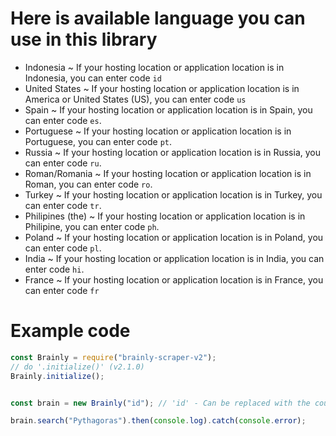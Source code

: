 # Here is available language you can use in this library

- Indonesia ~ If your hosting location or application location is in Indonesia, you can enter code `id`
- United States ~ If your hosting location or application location is in America or United States (US), you can enter code `us`
- Spain ~ If your hosting location or application location is in Spain, you can enter code `es`.
- Portuguese ~ If your hosting location or application location is in Portuguese, you can enter code `pt`.
- Russia ~ If your hosting location or application location is in Russia, you can enter code `ru`.
- Roman/Romania ~ If your hosting location or application location is in Roman, you can enter code `ro`.
- Turkey ~ If your hosting location or application location is in Turkey, you can enter code `tr`.
- Philipines (the) ~ If your hosting location or application location is in Philipine, you can enter code `ph`.
- Poland ~ If your hosting location or application location is in Poland, you can enter code `pl`.
- India ~ If your hosting location or application location is in India, you can enter code `hi`.
- France ~ If your hosting location or application location is in France, you can enter code `fr`

# Example code
```js
const Brainly = require("brainly-scraper-v2");
// do '.initialize()' (v2.1.0)
Brainly.initialize();


const brain = new Brainly("id"); // 'id' - Can be replaced with the country code above. Default to 'id'

brain.search("Pythagoras").then(console.log).catch(console.error);
```